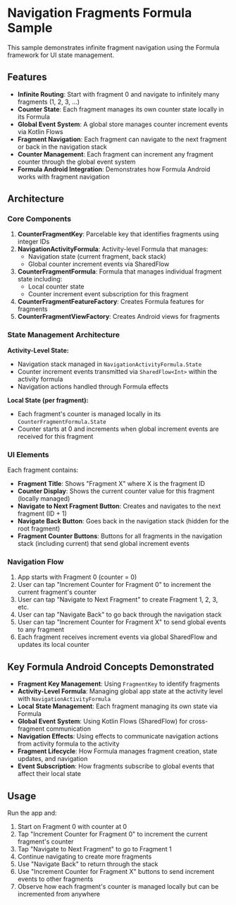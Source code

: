# Navigation Fragments Formula Sample

This sample demonstrates infinite fragment navigation using the Formula framework for UI state management.

## Features

- **Infinite Routing**: Start with fragment 0 and navigate to infinitely many fragments (1, 2, 3, ...)
- **Counter State**: Each fragment manages its own counter state locally in its Formula
- **Global Event System**: A global store manages counter increment events via Kotlin Flows
- **Fragment Navigation**: Each fragment can navigate to the next fragment or back in the navigation stack
- **Counter Management**: Each fragment can increment any fragment counter through the global event system
- **Formula Android Integration**: Demonstrates how Formula Android works with fragment navigation

## Architecture

### Core Components

1. **CounterFragmentKey**: Parcelable key that identifies fragments using integer IDs
2. **NavigationActivityFormula**: Activity-level Formula that manages:
   - Navigation state (current fragment, back stack)
   - Global counter increment events via SharedFlow
3. **CounterFragmentFormula**: Formula that manages individual fragment state including:
   - Local counter state
   - Counter increment event subscription for this fragment
4. **CounterFragmentFeatureFactory**: Creates Formula features for fragments
5. **CounterFragmentViewFactory**: Creates Android views for fragments

### State Management Architecture

**Activity-Level State:**

- Navigation stack managed in `NavigationActivityFormula.State`
- Counter increment events transmitted via `SharedFlow<Int>` within the activity formula
- Navigation actions handled through Formula effects

**Local State (per fragment):**

- Each fragment's counter is managed locally in its `CounterFragmentFormula.State`
- Counter starts at 0 and increments when global increment events are received for this fragment

### UI Elements

Each fragment contains:
- **Fragment Title**: Shows "Fragment X" where X is the fragment ID
- **Counter Display**: Shows the current counter value for this fragment (locally managed)
- **Navigate to Next Fragment Button**: Creates and navigates to the next fragment (ID + 1)
- **Navigate Back Button**: Goes back in the navigation stack (hidden for the root fragment)
- **Fragment Counter Buttons**: Buttons for all fragments in the navigation stack (including current) that send global increment events

### Navigation Flow

1. App starts with Fragment 0 (counter = 0)
2. User can tap "Increment Counter for Fragment 0" to increment the current fragment's counter
3. User can tap "Navigate to Next Fragment" to create Fragment 1, 2, 3, etc.
4. User can tap "Navigate Back" to go back through the navigation stack
5. User can tap "Increment Counter for Fragment X" to send global events to any fragment
6. Each fragment receives increment events via global SharedFlow and updates its local counter

## Key Formula Android Concepts Demonstrated

- **Fragment Key Management**: Using `FragmentKey` to identify fragments
- **Activity-Level Formula**: Managing global app state at the activity level with `NavigationActivityFormula`
- **Local State Management**: Each fragment managing its own state via Formula
- **Global Event System**: Using Kotlin Flows (SharedFlow) for cross-fragment communication
- **Navigation Effects**: Using effects to communicate navigation actions from activity formula to the activity
- **Fragment Lifecycle**: How Formula manages fragment creation, state updates, and navigation
- **Event Subscription**: How fragments subscribe to global events that affect their local state

## Usage

Run the app and:
1. Start on Fragment 0 with counter at 0
2. Tap "Increment Counter for Fragment 0" to increment the current fragment's counter
3. Tap "Navigate to Next Fragment" to go to Fragment 1
4. Continue navigating to create more fragments
5. Use "Navigate Back" to return through the stack
6. Use "Increment Counter for Fragment X" buttons to send increment events to other fragments
7. Observe how each fragment's counter is managed locally but can be incremented from anywhere